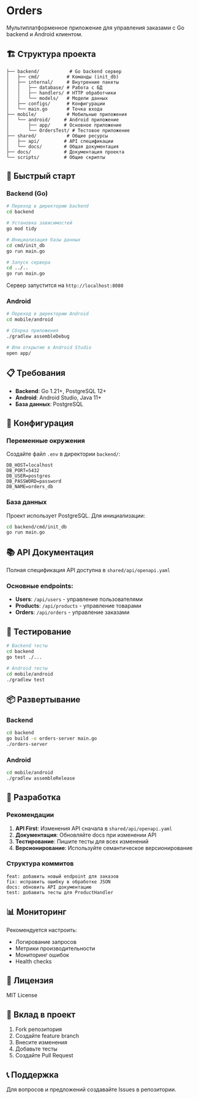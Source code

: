 # Orders

Мультиплатформенное приложение для управления заказами с Go backend и Android клиентом.

## 🏗️ Структура проекта

```
├── backend/           # Go backend сервер
│   ├── cmd/          # Команды (init_db)
│   ├── internal/     # Внутренние пакеты
│   │   ├── database/ # Работа с БД
│   │   ├── handlers/ # HTTP обработчики
│   │   └── models/   # Модели данных
│   ├── configs/      # Конфигурации
│   └── main.go       # Точка входа
├── mobile/           # Мобильные приложения
│   └── android/     # Android приложение
│       ├── app/     # Основное приложение
│       └── OrdersTest/ # Тестовое приложение
├── shared/           # Общие ресурсы
│   ├── api/         # API спецификации
│   └── docs/        # Общая документация
├── docs/            # Документация проекта
└── scripts/         # Общие скрипты
```

## 🚀 Быстрый старт

### Backend (Go)

```bash
# Переход в директорию backend
cd backend

# Установка зависимостей
go mod tidy

# Инициализация базы данных
cd cmd/init_db
go run main.go

# Запуск сервера
cd ../..
go run main.go
```

Сервер запустится на `http://localhost:8080`

### Android

```bash
# Переход в директорию Android
cd mobile/android

# Сборка приложения
./gradlew assembleDebug

# Или открытие в Android Studio
open app/
```

## 📋 Требования

- **Backend**: Go 1.21+, PostgreSQL 12+
- **Android**: Android Studio, Java 11+
- **База данных**: PostgreSQL

## 🔧 Конфигурация

### Переменные окружения

Создайте файл `.env` в директории `backend/`:

```env
DB_HOST=localhost
DB_PORT=5432
DB_USER=postgres
DB_PASSWORD=password
DB_NAME=orders_db
```

### База данных

Проект использует PostgreSQL. Для инициализации:

```bash
cd backend/cmd/init_db
go run main.go
```

## 📚 API Документация

Полная спецификация API доступна в `shared/api/openapi.yaml`

### Основные endpoints:

- **Users**: `/api/users` - управление пользователями
- **Products**: `/api/products` - управление товарами  
- **Orders**: `/api/orders` - управление заказами

## 🧪 Тестирование

```bash
# Backend тесты
cd backend
go test ./...

# Android тесты
cd mobile/android
./gradlew test
```

## 📦 Развертывание

### Backend

```bash
cd backend
go build -o orders-server main.go
./orders-server
```

### Android

```bash
cd mobile/android
./gradlew assembleRelease
```

## 🤝 Разработка

### Рекомендации

1. **API First**: Изменения API сначала в `shared/api/openapi.yaml`
2. **Документация**: Обновляйте docs при изменении API
3. **Тестирование**: Пишите тесты для всех изменений
4. **Версионирование**: Используйте семантическое версионирование

### Структура коммитов

```
feat: добавить новый endpoint для заказов
fix: исправить ошибку в обработке JSON
docs: обновить API документацию
test: добавить тесты для ProductHandler
```

## 📊 Мониторинг

Рекомендуется настроить:

- Логирование запросов
- Метрики производительности  
- Мониторинг ошибок
- Health checks

## 📄 Лицензия

MIT License

## 🤝 Вклад в проект

1. Fork репозитория
2. Создайте feature branch
3. Внесите изменения
4. Добавьте тесты
5. Создайте Pull Request

## 📞 Поддержка

Для вопросов и предложений создавайте Issues в репозитории. 